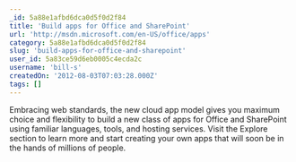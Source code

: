 ```yaml
---
_id: 5a88e1afbd6dca0d5f0d2f84
title: 'Build apps for Office and SharePoint'
url: 'http://msdn.microsoft.com/en-US/office/apps'
category: 5a88e1afbd6dca0d5f0d2f84
slug: 'build-apps-for-office-and-sharepoint'
user_id: 5a83ce59d6eb0005c4ecda2c
username: 'bill-s'
createdOn: '2012-08-03T07:03:28.000Z'
tags: []
---
```


Embracing web standards, the new cloud app model gives you maximum choice and flexibility to build a new class of apps for Office and SharePoint using familiar languages, tools, and hosting services. Visit the Explore section to learn more and start creating your own apps that will soon be in the hands of millions of people.
